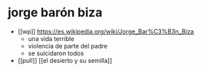 # jorge barón biza

- [[wp]] https://es.wikipedia.org/wiki/Jorge_Bar%C3%B3n_Biza
  - una vida terrible
  - violencia de parte del padre
  - se suicidaron todos
- [[pull]] [[el desierto y su semilla]]

